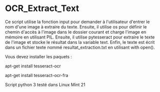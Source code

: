 # OCR_Extract_Text

Ce script utilise la fonction input pour demander à l'utilisateur d'entrer le nom d'une image à extraire du texte. 
Ensuite, il utilise os pour définir le chemin d'accès à l'image dans le dossier courant et charge l'image en mémoire en utilisant PIL. 
Ensuite, il utilise pytesseract pour extraire le texte de l'image et stocke le résultat dans la variable text. 
Enfin, le texte est écrit dans un fichier texte nommé resultat_extraction.txt en utilisant with open().

Vous devez installer les paquets :

apt-get install tesseract-ocr

apt-get install tesseract-ocr-fra

Script python 3 testé dans Linux Mint 21


